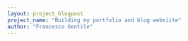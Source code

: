 ```yaml
---
layout: project_blogpost
project_name: "Building my portfolio and blog websiite"
author: "Francesco Gentile"
---
```

